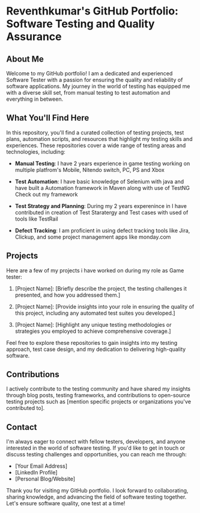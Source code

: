 # Reventhkumar's GitHub Portfolio: Software Testing and Quality Assurance

## About Me

Welcome to my GitHub portfolio! I am a dedicated and experienced Software Tester with a passion for ensuring the quality and reliability of software applications. My journey in the world of testing has equipped me with a diverse skill set, from manual testing to test automation and everything in between.

## What You'll Find Here

In this repository, you'll find a curated collection of testing projects, test plans, automation scripts, and resources that highlight my testing skills and experiences. These repositories cover a wide range of testing areas and technologies, including:

- **Manual Testing**: I have 2 years experience in game testing working on multiple platfrom's Mobile, Nitendo switch, PC, PS and Xbox 

- **Test Automation**: I have basic knowledge of Selenium with java and have built a Automation framework in Maven along with use of TestNG Check out my framework

- **Test Strategy and Planning**: During my 2 years experenince in I have contributed in creation of Test Staratergy and Test cases with used of tools like TestRail 

- **Defect Tracking**: I am proficient in using defect tracking tools like Jira, Clickup, and some project management apps like monday.com

## Projects

Here are a few of my projects i have worked on during my role as Game tester:

1. [Project Name]: [Briefly describe the project, the testing challenges it presented, and how you addressed them.]

2. [Project Name]: [Provide insights into your role in ensuring the quality of this project, including any automated test suites you developed.]

3. [Project Name]: [Highlight any unique testing methodologies or strategies you employed to achieve comprehensive coverage.]

Feel free to explore these repositories to gain insights into my testing approach, test case design, and my dedication to delivering high-quality software.

## Contributions

I actively contribute to the testing community and have shared my insights through blog posts, testing frameworks, and contributions to open-source testing projects such as [mention specific projects or organizations you've contributed to].

## Contact

I'm always eager to connect with fellow testers, developers, and anyone interested in the world of software testing. If you'd like to get in touch or discuss testing challenges and opportunities, you can reach me through:

- [Your Email Address]
- [LinkedIn Profile]
- [Personal Blog/Website]

Thank you for visiting my GitHub portfolio. I look forward to collaborating, sharing knowledge, and advancing the field of software testing together. Let's ensure software quality, one test at a time!

